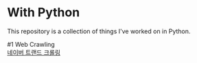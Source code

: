 # With Python
This repository is a collection of things I've worked on in Python.

#1 Web Crawling  
[네이버 트랜드 크롤링](https://github.com/SeokHyeon-Hwang/programmerspython/blob/master/crawling/190319_naver_trend.ipynb)
